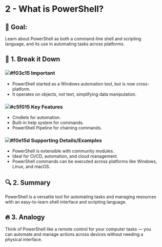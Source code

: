 # 2 - What is PowerShell?

## 🎯 Goal:
Learn about PowerShell as both a command-line shell and scripting language, and its use in automating tasks across platforms.

## 🧠 1. Break it Down
### ![#f03c15](https://placehold.co/15x15/f03c15/f03c15.png) **Important**
- PowerShell started as a Windows automation tool, but is now cross-platform.
- It operates on objects, not text, simplifying data manipulation.

### ![#c5f015](https://placehold.co/15x15/c5f015/c5f015.png) **Key Features**
- Cmdlets for automation.
- Built-in help system for commands.
- PowerShell Pipeline for chaining commands.

### ![#f0e15d](https://placehold.co/15x15/f0e15d/f0e15d.png) **Supporting Details/Examples**
- PowerShell is extensible with community modules.
- Ideal for CI/CD, automation, and cloud management.
- PowerShell commands can be executed across platforms like Windows, Linux, and macOS.

## 🔍 2. Summary
PowerShell is a versatile tool for automating tasks and managing resources with an easy-to-learn shell interface and scripting language.

## 🔥 3. Analogy
Think of PowerShell like a remote control for your computer tasks — you can automate and manage actions across devices without needing a physical interface.
